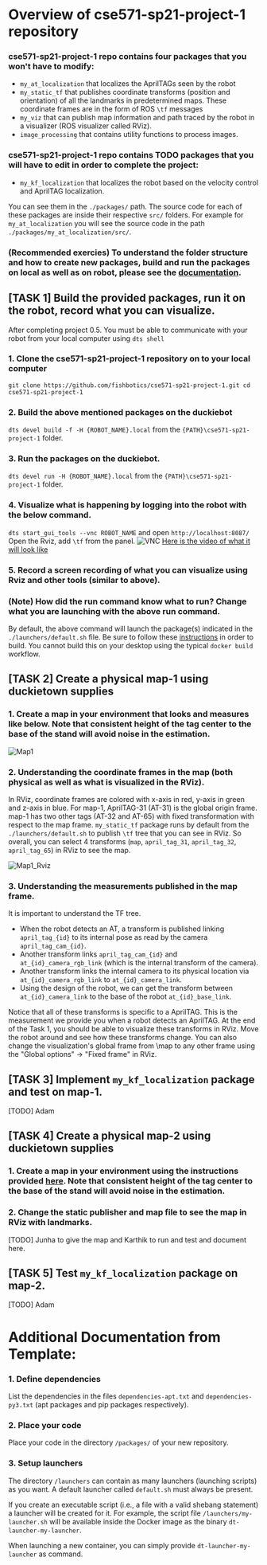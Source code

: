 # Overview of cse571-sp21-project-1 repository

### cse571-sp21-project-1 repo contains four packages that you won't have to modify:
- `my_at_localization` that localizes the AprilTAGs seen by the robot
- `my_static_tf` that publishes coordinate transforms (position and orientation) of all the landmarks in predetermined maps. These coordinate frames are in the form of ROS `\tf` messages
- `my_viz` that can publish map information and path traced by the robot in a visualizer (ROS visualizer called RViz).
- `image_processing` that contains utility functions to process images.

### cse571-sp21-project-1 repo contains TODO packages that you will have to edit in order to complete the project:
- `my_kf_localization` that localizes the robot based on the velocity control and AprilTAG localization.

You can see them in the `./packages/` path.
The source code for each of these packages are inside their respective `src/` folders. For example for `my_at_localization` you will see the source code in the path `./packages/my_at_localization/src/`.

### (Recommended exercies) To understand the folder structure and how to create new packages, build and run the packages on local as well as on robot, please see the [documentation](https://docs.duckietown.org/daffy/duckietown-robotics-development/out/dt_infrastructure.html).


## [TASK 1] Build the provided packages, run it on the robot, record what you can visualize.
After completing project 0.5. You must be able to communicate with your robot from your local computer using `dts shell`

### 1. Clone the cse571-sp21-project-1 repository on to your local computer
`git clone https://github.com/fishbotics/cse571-sp21-project-1.git
cd cse571-sp21-project-1`

### 2. Build the above mentioned packages on the duckiebot
`dts devel build -f -H {ROBOT_NAME}.local` from the `{PATH}\cse571-sp21-project-1` folder.

### 3. Run the packages on the duckiebot.
`dts devel run -H {ROBOT_NAME}.local` from the `{PATH}\cse571-sp21-project-1` folder.

### 4. Visualize what is happening by logging into the robot with the below command.
`dts start_gui_tools --vnc ROBOT_NAME` and open `http://localhost:8087/`
Open the Rviz, add `\tf` from the panel.
![VNC](./images/novnc.png)
[Here is the video of what it will look like](https://drive.google.com/file/d/1f476TsCCE0Qec0i8Z3L4r3IU_1kj-CZV/view?usp=sharing)

### 5. Record a screen recording of what you can visualize using Rviz and other tools (similar to above).

### (Note) How did the run command know what to run? Change what you are launching with the above run command.
By default, the above command will launch the package(s) indicated in the `./launchers/default.sh` file. 
Be sure to follow these [instructions](https://docs.duckietown.org/daffy/duckietown-robotics-development/out/dt_infrastructure.html) in order to build. You cannot build this on your desktop using the typical `docker build` workflow. 

## [TASK 2] Create a physical map-1 using duckietown supplies

### 1. Create a map in your environment that looks and measures like below. Note that consistent height of the tag center to the base of the stand will avoid noise in the estimation.
![Map1](./images/map1.png)

### 2. Understanding the coordinate frames in the map (both physical as well as what is visualized in the RViz).
In RViz, coordinate frames are colored with x-axis in red, y-axis in green and z-axis in blue. For map-1, AprilTAG-31 (AT-31) is the global origin frame. map-1 has two other tags (AT-32 and AT-65) with fixed transformation with respect to the map frame. `my_static_tf` package runs by default from the `./launchers/default.sh` to publish `\tf` tree that you can see in RViz. So overall, you can select 4 transforms (`map`, `april_tag_31`, `april_tag_32`, `april_tag_65`) in RViz to see the map. 

![Map1_Rviz](./images/map1_rviz.png)

### 3. Understanding the measurements published in the map frame.
It is important to understand the TF tree.
- When the robot detects an AT, a transform is published linking `april_tag_{id}` to its internal pose as read by the camera `april_tag_cam_{id}`. 
- Another transform links `april_tag_cam_{id}` and `at_{id}_camera_rgb_link` (which is the internal transform of the camera). 
- Another transform links the internal camera to its physical location via `at_{id}_camera_rgb_link` to `at_{id}_camera_link`. 
- Using the design of the robot, we can get the transform between `at_{id}_camera_link` to the base of the robot `at_{id}_base_link`. 

Notice that all of these transforms is specific to a AprilTAG. This is the measurement we provide you when a robot detects an AprilTAG. At the end of the Task 1, you should be able to visualize these transforms in RViz. Move the robot around and see how these transforms change. You can also change the visualization's global frame from \map to any other frame using the "Global options" -> "Fixed frame" in RViz.

## [TASK 3] Implement `my_kf_localization` package and test on map-1.
[TODO] Adam

## [TASK 4] Create a physical map-2 using duckietown supplies

### 1. Create a map in your environment using the instructions provided [here](https://bit.ly/cse571-physical-map). Note that consistent height of the tag center to the base of the stand will avoid noise in the estimation.

### 2. Change the static publisher and map file to see the map in RViz with landmarks.


[TODO] Junha to give the map and Karthik to run and test and document here.

## [TASK 5] Test `my_kf_localization` package on map-2.
[TODO] Adam

# Additional Documentation from Template:
### 1. Define dependencies

List the dependencies in the files `dependencies-apt.txt` and
`dependencies-py3.txt` (apt packages and pip packages respectively).

### 2. Place your code

Place your code in the directory `/packages/` of
your new repository.

### 3. Setup launchers

The directory `/launchers` can contain as many launchers (launching scripts)
as you want. A default launcher called `default.sh` must always be present.

If you create an executable script (i.e., a file with a valid shebang statement)
a launcher will be created for it. For example, the script file 
`/launchers/my-launcher.sh` will be available inside the Docker image as the binary
`dt-launcher-my-launcher`.

When launching a new container, you can simply provide `dt-launcher-my-launcher` as
command.
